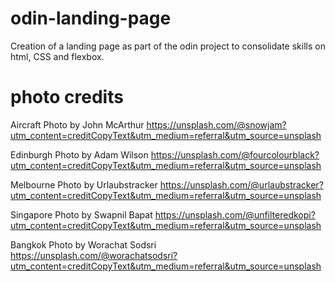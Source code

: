 # odin-landing-page
Creation of a landing page as part of the odin project to consolidate skills on html, CSS and flexbox.



# photo credits #
Aircraft Photo by John McArthur
https://unsplash.com/@snowjam?utm_content=creditCopyText&utm_medium=referral&utm_source=unsplash

Edinburgh Photo by Adam Wilson
https://unsplash.com/@fourcolourblack?utm_content=creditCopyText&utm_medium=referral&utm_source=unsplash

Melbourne Photo by Urlaubstracker
https://unsplash.com/@urlaubstracker?utm_content=creditCopyText&utm_medium=referral&utm_source=unsplash

Singapore Photo by Swapnil Bapat
https://unsplash.com/@unfilteredkopi?utm_content=creditCopyText&utm_medium=referral&utm_source=unsplash

Bangkok Photo by Worachat Sodsri
https://unsplash.com/@worachatsodsri?utm_content=creditCopyText&utm_medium=referral&utm_source=unsplash



      


      
      
      
